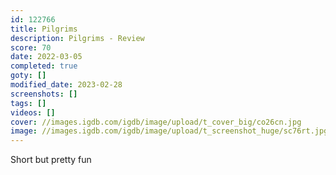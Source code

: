 ```yaml
---
id: 122766
title: Pilgrims
description: Pilgrims - Review
score: 70
date: 2022-03-05
completed: true
goty: []
modified_date: 2023-02-28
screenshots: []
tags: []
videos: []
cover: //images.igdb.com/igdb/image/upload/t_cover_big/co26cn.jpg
image: //images.igdb.com/igdb/image/upload/t_screenshot_huge/sc76rt.jpg
---
```

Short but pretty fun